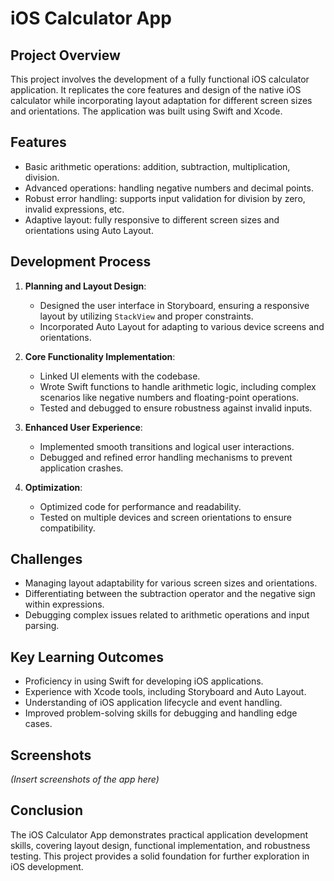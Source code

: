 # iOS Calculator App

## Project Overview
This project involves the development of a fully functional iOS calculator application. It replicates the core features and design of the native iOS calculator while incorporating layout adaptation for different screen sizes and orientations. The application was built using Swift and Xcode.

## Features
- Basic arithmetic operations: addition, subtraction, multiplication, division.
- Advanced operations: handling negative numbers and decimal points.
- Robust error handling: supports input validation for division by zero, invalid expressions, etc.
- Adaptive layout: fully responsive to different screen sizes and orientations using Auto Layout.

## Development Process
1. **Planning and Layout Design**:
   - Designed the user interface in Storyboard, ensuring a responsive layout by utilizing `StackView` and proper constraints.
   - Incorporated Auto Layout for adapting to various device screens and orientations.

2. **Core Functionality Implementation**:
   - Linked UI elements with the codebase.
   - Wrote Swift functions to handle arithmetic logic, including complex scenarios like negative numbers and floating-point operations.
   - Tested and debugged to ensure robustness against invalid inputs.

3. **Enhanced User Experience**:
   - Implemented smooth transitions and logical user interactions.
   - Debugged and refined error handling mechanisms to prevent application crashes.

4. **Optimization**:
   - Optimized code for performance and readability.
   - Tested on multiple devices and screen orientations to ensure compatibility.

## Challenges
- Managing layout adaptability for various screen sizes and orientations.
- Differentiating between the subtraction operator and the negative sign within expressions.
- Debugging complex issues related to arithmetic operations and input parsing.

## Key Learning Outcomes
- Proficiency in using Swift for developing iOS applications.
- Experience with Xcode tools, including Storyboard and Auto Layout.
- Understanding of iOS application lifecycle and event handling.
- Improved problem-solving skills for debugging and handling edge cases.

## Screenshots
*(Insert screenshots of the app here)*

## Conclusion
The iOS Calculator App demonstrates practical application development skills, covering layout design, functional implementation, and robustness testing. This project provides a solid foundation for further exploration in iOS development.
